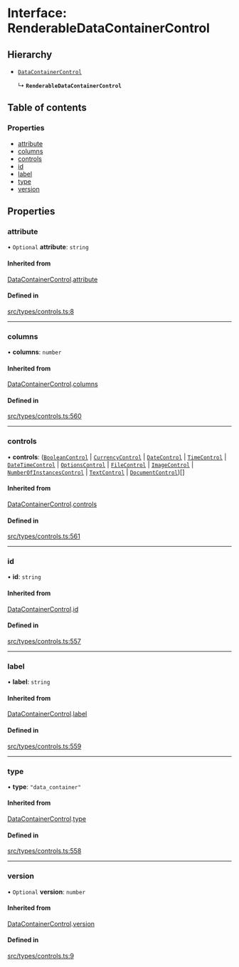 # Interface: RenderableDataContainerControl

## Hierarchy

- [`DataContainerControl`](../wiki/DataContainerControl)

  ↳ **`RenderableDataContainerControl`**

## Table of contents

### Properties

- [attribute](../wiki/RenderableDataContainerControl#attribute)
- [columns](../wiki/RenderableDataContainerControl#columns)
- [controls](../wiki/RenderableDataContainerControl#controls)
- [id](../wiki/RenderableDataContainerControl#id)
- [label](../wiki/RenderableDataContainerControl#label)
- [type](../wiki/RenderableDataContainerControl#type)
- [version](../wiki/RenderableDataContainerControl#version)

## Properties

### attribute

• `Optional` **attribute**: `string`

#### Inherited from

[DataContainerControl](../wiki/DataContainerControl).[attribute](../wiki/DataContainerControl#attribute)

#### Defined in

[src/types/controls.ts:8](https://github.com/decisively-io/interview-sdk/blob/788cba6cb7809c4413e7442a2858cfe86092535b/src/types/controls.ts#L8)

___

### columns

• **columns**: `number`

#### Inherited from

[DataContainerControl](../wiki/DataContainerControl).[columns](../wiki/DataContainerControl#columns)

#### Defined in

[src/types/controls.ts:560](https://github.com/decisively-io/interview-sdk/blob/788cba6cb7809c4413e7442a2858cfe86092535b/src/types/controls.ts#L560)

___

### controls

• **controls**: ([`BooleanControl`](../wiki/BooleanControl) \| [`CurrencyControl`](../wiki/CurrencyControl) \| [`DateControl`](../wiki/DateControl) \| [`TimeControl`](../wiki/TimeControl) \| [`DateTimeControl`](../wiki/DateTimeControl) \| [`OptionsControl`](../wiki/OptionsControl) \| [`FileControl`](../wiki/FileControl) \| [`ImageControl`](../wiki/ImageControl) \| [`NumberOfInstancesControl`](../wiki/NumberOfInstancesControl) \| [`TextControl`](../wiki/TextControl) \| [`DocumentControl`](../wiki/DocumentControl))[]

#### Inherited from

[DataContainerControl](../wiki/DataContainerControl).[controls](../wiki/DataContainerControl#controls)

#### Defined in

[src/types/controls.ts:561](https://github.com/decisively-io/interview-sdk/blob/788cba6cb7809c4413e7442a2858cfe86092535b/src/types/controls.ts#L561)

___

### id

• **id**: `string`

#### Inherited from

[DataContainerControl](../wiki/DataContainerControl).[id](../wiki/DataContainerControl#id)

#### Defined in

[src/types/controls.ts:557](https://github.com/decisively-io/interview-sdk/blob/788cba6cb7809c4413e7442a2858cfe86092535b/src/types/controls.ts#L557)

___

### label

• **label**: `string`

#### Inherited from

[DataContainerControl](../wiki/DataContainerControl).[label](../wiki/DataContainerControl#label)

#### Defined in

[src/types/controls.ts:559](https://github.com/decisively-io/interview-sdk/blob/788cba6cb7809c4413e7442a2858cfe86092535b/src/types/controls.ts#L559)

___

### type

• **type**: ``"data_container"``

#### Inherited from

[DataContainerControl](../wiki/DataContainerControl).[type](../wiki/DataContainerControl#type)

#### Defined in

[src/types/controls.ts:558](https://github.com/decisively-io/interview-sdk/blob/788cba6cb7809c4413e7442a2858cfe86092535b/src/types/controls.ts#L558)

___

### version

• `Optional` **version**: `number`

#### Inherited from

[DataContainerControl](../wiki/DataContainerControl).[version](../wiki/DataContainerControl#version)

#### Defined in

[src/types/controls.ts:9](https://github.com/decisively-io/interview-sdk/blob/788cba6cb7809c4413e7442a2858cfe86092535b/src/types/controls.ts#L9)
